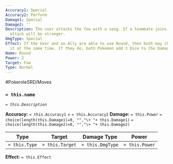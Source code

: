 ```yaml
---
Accuracy1: Special
Accuracy2: Perform
Damage1: Special
Damage2: ''
Description: The user attacks the foe with a song. If a teammate joins the song the
  attack will be stronger.
DmgType: Special
Effect: If the User and an Ally are able to use Round, then both may choose to do
  it at the same time. If they do, both Pokemon add 3 Dice to the Damage Roll.
Name: Round
Power: 2
Target: Foe
Type: Normal
---
```


#PokeroleSRD/Moves

### `= this.name` 
*`= this.Description`*

**Accuracy:** `= this.Accuracy1` + `= this.Accuracy2`
**Damage:** `= this.Power` `= choice(length(this.Damage1)=0, "","\+ "+ this.Damage1)` `= choice(length(this.Damage2)=0, "","\+ "+ this.Damage2)`

| Type          | Target          | Damage Type          | Power          |
| ------------- | --------------- | ---------------- | -------------- |
| `= this.Type` | `= this.Target` | `= this.DmgType` | `= this.Power` | 

**Effect:** `= this.Effect`